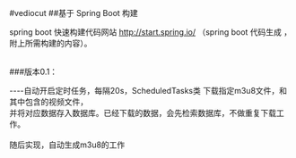 #vediocut
##基于 Spring Boot 构建

spring boot 快速构建代码网站 http://start.spring.io/ （spring boot 代码生成 ，附上所需构建的内容）。
<br>
<br>


###版本0.1：

----自动开启定时任务，每隔20s，ScheduledTasks类 下载指定m3u8文件，和其中包含的视频文件，<br>
          并将对应数据存入数据库。已经下载的数据，会先检索数据库，不做重复下载工<br>
          作。<br>   
          随后实现，自动生成m3u8的工作<br>

 
